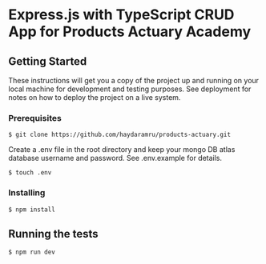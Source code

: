 # Express.js with TypeScript CRUD App for Products Actuary Academy

## Getting Started

These instructions will get you a copy of the project up and running on your local machine for development and testing purposes. See deployment for notes on how to deploy the project on a live system.

### Prerequisites

```
$ git clone https://github.com/haydaramru/products-actuary.git
```

Create a .env file in the root directory and keep your mongo DB atlas database username and password. See .env.example for details.

```
$ touch .env
```

### Installing

```
$ npm install
```

## Running the tests

```
$ npm run dev
```
